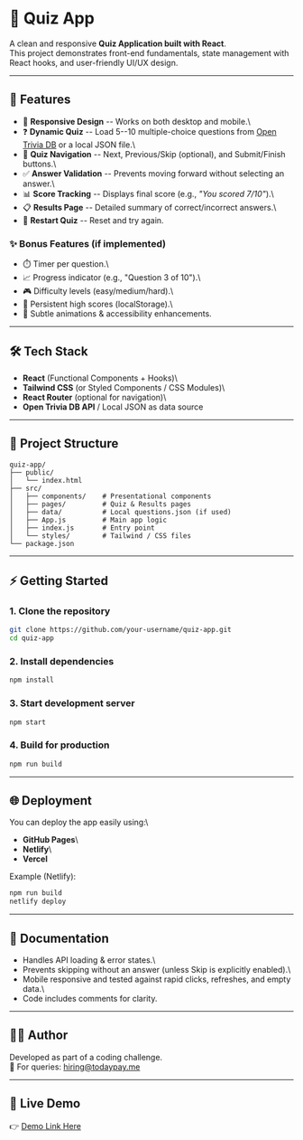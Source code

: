 # 🎯 Quiz App

A clean and responsive **Quiz Application built with React**.\
This project demonstrates front-end fundamentals, state management with
React hooks, and user-friendly UI/UX design.

------------------------------------------------------------------------

## 🚀 Features

-   📱 **Responsive Design** -- Works on both desktop and mobile.\
-   ❓ **Dynamic Quiz** -- Load 5--10 multiple-choice questions from
    [Open Trivia DB](https://opentdb.com/api_config.php) or a local JSON
    file.\
-   🧭 **Quiz Navigation** -- Next, Previous/Skip (optional), and
    Submit/Finish buttons.\
-   ✅ **Answer Validation** -- Prevents moving forward without
    selecting an answer.\
-   📊 **Score Tracking** -- Displays final score (e.g., *"You scored
    7/10"*).\
-   📋 **Results Page** -- Detailed summary of correct/incorrect
    answers.\
-   🔄 **Restart Quiz** -- Reset and try again.

### ✨ Bonus Features (if implemented)

-   ⏱️ Timer per question.\
-   📈 Progress indicator (e.g., "Question 3 of 10").\
-   🎮 Difficulty levels (easy/medium/hard).\
-   💾 Persistent high scores (localStorage).\
-   🎨 Subtle animations & accessibility enhancements.

------------------------------------------------------------------------

## 🛠️ Tech Stack

-   **React** (Functional Components + Hooks)\
-   **Tailwind CSS** (or Styled Components / CSS Modules)\
-   **React Router** (optional for navigation)\
-   **Open Trivia DB API** / Local JSON as data source

------------------------------------------------------------------------

## 📂 Project Structure

    quiz-app/
    ├── public/
    │   └── index.html
    ├── src/
    │   ├── components/    # Presentational components
    │   ├── pages/         # Quiz & Results pages
    │   ├── data/          # Local questions.json (if used)
    │   ├── App.js         # Main app logic
    │   ├── index.js       # Entry point
    │   └── styles/        # Tailwind / CSS files
    └── package.json

------------------------------------------------------------------------

## ⚡ Getting Started

### 1. Clone the repository

``` bash
git clone https://github.com/your-username/quiz-app.git
cd quiz-app
```

### 2. Install dependencies

``` bash
npm install
```

### 3. Start development server

``` bash
npm start
```

### 4. Build for production

``` bash
npm run build
```

------------------------------------------------------------------------

## 🌐 Deployment

You can deploy the app easily using:\
- **GitHub Pages**\
- **Netlify**\
- **Vercel**

Example (Netlify):

``` bash
npm run build
netlify deploy
```

------------------------------------------------------------------------

## 📖 Documentation

-   Handles API loading & error states.\
-   Prevents skipping without an answer (unless Skip is explicitly
    enabled).\
-   Mobile responsive and tested against rapid clicks, refreshes, and
    empty data.\
-   Code includes comments for clarity.

------------------------------------------------------------------------

## 👨‍💻 Author

Developed as part of a coding challenge.\
📩 For queries: <hiring@todaypay.me>

------------------------------------------------------------------------

## 🎉 Live Demo

👉 [Demo Link Here](https://quiz-app-problem.vercel.app/)
